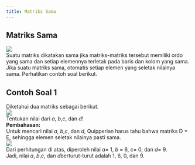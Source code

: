 ```yaml
---
title: Matriks Sama
---
```

## **Matriks Sama**

![](https://i1.wp.com/quipperhome.wpcomstaging.com/wp-content/uploads/2019/07/Kelas-12-YukBelajar-Matriks-dan-Contoh-Soalnya-di-Sini4-2.png?resize=800%2C533&ssl=1)\
Suatu matriks dikatakan sama jika matriks-matriks tersebut memiliki ordo yang sama dan setiap elemennya terletak pada baris dan kolom yang sama. Jika suatu matriks sama, otomatis setiap elemen yang seletak nilainya sama. Perhatikan contoh soal berikut.

## **Contoh Soal 1**

Diketahui dua matriks sebagai berikut.\
![](https://i2.wp.com/quipperhome.wpcomstaging.com/wp-content/uploads/2019/07/matriks-4-2.png?resize=505%2C121&ssl=1)\
Tentukan nilai dari *a*, *b*,*c*, dan *d*!\
**Pembahasan:**\
Untuk mencari nilai *a*, *b*,*c*, dan *d*, Quipperian harus tahu bahwa matriks D = E, sehingga elemen seletak nilainya pasti sama.\
![](https://i0.wp.com/quipperhome.wpcomstaging.com/wp-content/uploads/2019/07/matriks-5-2.png?resize=332%2C195&ssl=1)\
Dari perhitungan di atas, diperoleh nilai *a*= 1, *b* = 6, *c*= 0, dan *d*= 9.\
Jadi, nilai *a*, *b*,*c*, dan *d*berturut-turut adalah 1, 6, 0, dan 9.